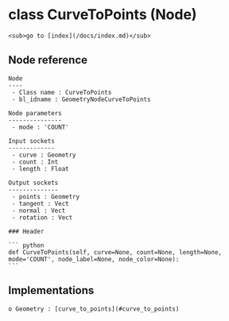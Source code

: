 # class CurveToPoints (Node)

    <sub>go to [index](/docs/index.md)</sub>
    
## Node reference

    Node
    ----
     - Class name : CurveToPoints
     - bl_idname : GeometryNodeCurveToPoints
    
    Node parameters
    ---------------
     - mode : 'COUNT'
    
    Input sockets
    -------------
     - curve : Geometry
     - count : Int
     - length : Float
    
    Output sockets
    --------------
     - points : Geometry
     - tangent : Vect
     - normal : Vect
     - rotation : Vect
    
    ### Header

    ``` python
    def CurveToPoints(self, curve=None, count=None, length=None, mode='COUNT', node_label=None, node_color=None):
    ```
    
## Implementations

    o Geometry : [curve_to_points](#curve_to_points) 
    
    